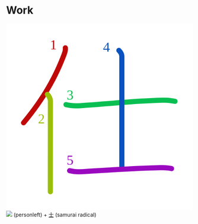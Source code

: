 # Work
![4ed5](Kanji/kanji-colorize/4ed5.svg)
![](http://www.kanjidamage.com/assets/radsmall/man-d0fa8d3e87b0dcd06a7777a6693f057bfe7d041f88edfa20c6663c61cf324435.jpg) (personleft) + [士](Kanji/kanji-dict/士.md) (samurai radical)